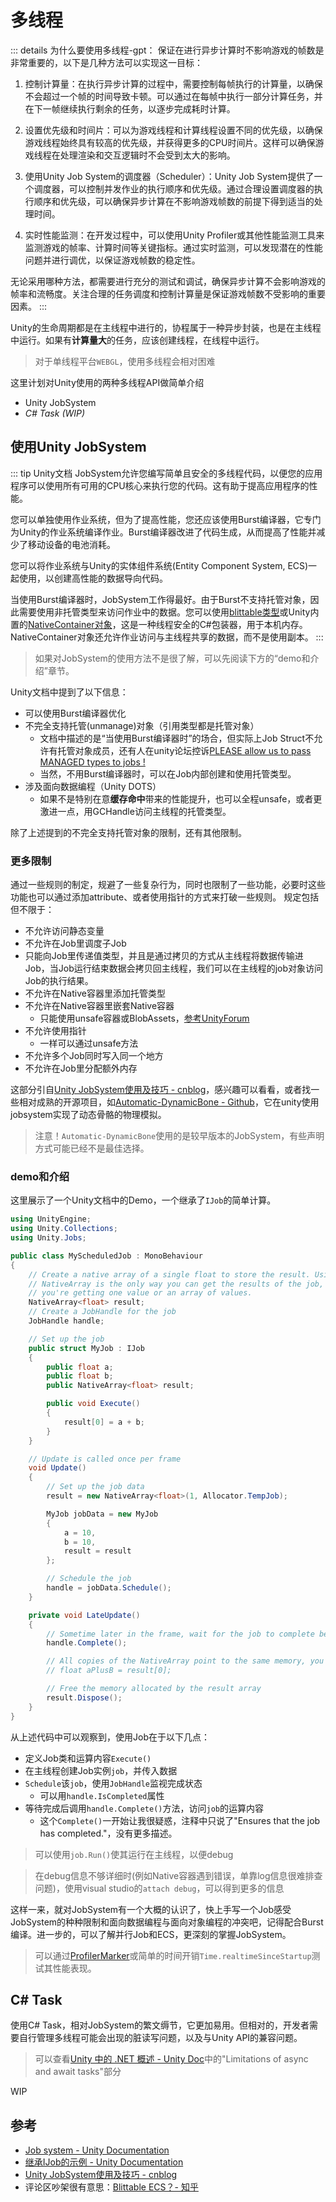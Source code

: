 # 多线程

::: details 为什么要使用多线程-gpt：
保证在进行异步计算时不影响游戏的帧数是非常重要的，以下是几种方法可以实现这一目标：

1. 控制计算量：在执行异步计算的过程中，需要控制每帧执行的计算量，以确保不会超过一个帧的时间导致卡顿。可以通过在每帧中执行一部分计算任务，并在下一帧继续执行剩余的任务，以逐步完成耗时计算。

2. 设置优先级和时间片：可以为游戏线程和计算线程设置不同的优先级，以确保游戏线程始终具有较高的优先级，并获得更多的CPU时间片。这样可以确保游戏线程在处理渲染和交互逻辑时不会受到太大的影响。

3. 使用Unity Job System的调度器（Scheduler）：Unity Job System提供了一个调度器，可以控制并发作业的执行顺序和优先级。通过合理设置调度器的执行顺序和优先级，可以确保异步计算在不影响游戏帧数的前提下得到适当的处理时间。

4. 实时性能监测：在开发过程中，可以使用Unity Profiler或其他性能监测工具来监测游戏的帧率、计算时间等关键指标。通过实时监测，可以发现潜在的性能问题并进行调优，以保证游戏帧数的稳定性。

无论采用哪种方法，都需要进行充分的测试和调试，确保异步计算不会影响游戏的帧率和流畅度。关注合理的任务调度和控制计算量是保证游戏帧数不受影响的重要因素。
:::

Unity的生命周期都是在主线程中进行的，协程属于一种异步封装，也是在主线程中运行。如果有**计算量大**的任务，应该创建线程，在线程中运行。
> 对于单线程平台`WEBGL`，使用多线程会相对困难

这里计划对Unity使用的两种多线程API做简单介绍
- Unity JobSystem
- *C# Task (WIP)*

## 使用Unity JobSystem

::: tip Unity文档
JobSystem允许您编写简单且安全的多线程代码，以便您的应用程序可以使用所有可用的CPU核心来执行您的代码。这有助于提高应用程序的性能。

您可以单独使用作业系统，但为了提高性能，您还应该使用Burst编译器，它专门为Unity的作业系统编译作业。Burst编译器改进了代码生成，从而提高了性能并减少了移动设备的电池消耗。

您可以将作业系统与Unity的实体组件系统(Entity Component System, ECS)一起使用，以创建高性能的数据导向代码。

当使用Burst编译器时，JobSystem工作得最好。由于Burst不支持托管对象，因此需要使用非托管类型来访问作业中的数据。您可以使用[blittable类型](https://learn.microsoft.com/en-us/dotnet/framework/interop/blittable-and-non-blittable-types)或Unity内置的[NativeContainer对象](https://docs.unity3d.com/cn/current/ScriptReference/Unity.Collections.LowLevel.Unsafe.NativeContainerAttribute.html)，这是一种线程安全的C#包装器，用于本机内存。NativeContainer对象还允许作业访问与主线程共享的数据，而不是使用副本。
:::

> 如果对JobSystem的使用方法不是很了解，可以先阅读下方的“demo和介绍”章节。

Unity文档中提到了以下信息：
- 可以使用Burst编译器优化
- 不完全支持托管(unmanage)对象（引用类型都是托管对象）
    - 文档中描述的是“当使用Burst编译器时”的场合，但实际上Job Struct不允许有托管对象成员，还有人在unity论坛控诉[PLEASE allow us to pass MANAGED types to jobs !](https://forum.unity.com/threads/please-allow-us-to-pass-managed-types-to-jobs.1258980/)
    - 当然，不用Burst编译器时，可以在Job内部创建和使用托管类型。
- 涉及面向数据编程（Unity DOTS）
    - 如果不是特别在意**缓存命中**带来的性能提升，也可以全程unsafe，或者更激进一点，用GCHandle访问主线程的托管类型。

除了上述提到的不完全支持托管对象的限制，还有其他限制。

### 更多限制

通过一些规则的制定，规避了一些复杂行为，同时也限制了一些功能，必要时这些功能也可以通过添加attribute、或者使用指针的方式来打破一些规则。
规定包括但不限于：

- 不允许访问静态变量
- 不允许在Job里调度子Job
- 只能向Job里传递值类型，并且是通过拷贝的方式从主线程将数据传输进Job，当Job运行结束数据会拷贝回主线程，我们可以在主线程的job对象访问Job的执行结果。
- 不允许在Native容器里添加托管类型
- 不允许在Native容器里嵌套Native容器
    - 只能使用unsafe容器或BlobAssets，[参考UnityForum](https://forum.unity.com/threads/how-to-fix-error-nested-native-containers-are-illegal-in-jobs.1420019/)
- 不允许使用指针
    - 一样可以通过unsafe方法
- 不允许多个Job同时写入同一个地方
- 不允许在Job里分配额外内存

这部分引自[Unity JobSystem使用及技巧 - cnblog](https://www.cnblogs.com/FlyingZiming/p/17241013.html)，感兴趣可以看看，或者找一些相对成熟的开源项目，如[Automatic-DynamicBone - Github](https://github.com/OneYoungMean/Automatic-DynamicBone/tree/master)，它在unity使用jobsystem实现了动态骨骼的物理模拟。
> 注意！`Automatic-DynamicBone`使用的是较早版本的JobSystem，有些声明方式可能已经不是最佳选择。

### demo和介绍

这里展示了一个Unity文档中的Demo，一个继承了`IJob`的简单计算。

```csharp
using UnityEngine;
using Unity.Collections;
using Unity.Jobs;

public class MyScheduledJob : MonoBehaviour
{
    // Create a native array of a single float to store the result. Using a 
    // NativeArray is the only way you can get the results of the job, whether
    // you're getting one value or an array of values.
    NativeArray<float> result;
    // Create a JobHandle for the job
    JobHandle handle;

    // Set up the job
    public struct MyJob : IJob
    {
        public float a;
        public float b;
        public NativeArray<float> result;

        public void Execute()
        {
            result[0] = a + b;
        }
    }

    // Update is called once per frame
    void Update()
    {
        // Set up the job data
        result = new NativeArray<float>(1, Allocator.TempJob);

        MyJob jobData = new MyJob
        {
            a = 10,
            b = 10,
            result = result
        };

        // Schedule the job
        handle = jobData.Schedule();
    }

    private void LateUpdate()
    {
        // Sometime later in the frame, wait for the job to complete before accessing the results.
        handle.Complete();

        // All copies of the NativeArray point to the same memory, you can access the result in "your" copy of the NativeArray
        // float aPlusB = result[0];

        // Free the memory allocated by the result array
        result.Dispose();
    }
}
```

从上述代码中可以观察到，使用Job在于以下几点：
- 定义Job类和运算内容`Execute()`
- 在主线程创建Job实例`job`，并传入数据
- `Schedule`该`job`，使用`JobHandle`监视完成状态
    - 可以用`handle.IsCompleted`属性
- 等待完成后调用`handle.Complete()`方法，访问`job`的运算内容
    - 这个`Complete()`一开始让我很疑惑，注释中只说了"Ensures that the job has completed."，没有更多描述。

> 可以使用`job.Run()`使其运行在主线程，以便debug

> 在debug信息不够详细时(例如Native容器遇到错误，单靠log信息很难排查问题)，使用visual studio的`attach debug`，可以得到更多的信息

这样一来，就对JobSystem有一个大概的认识了，快上手写一个Job感受JobSystem的种种限制和面向数据编程与面向对象编程的冲突吧，记得配合Burst编译。进一步的，可以了解并行Job和ECS，更深刻的掌握JobSystem。
> 可以通过[ProfilerMarker](https://docs.unity3d.com/ScriptReference/Unity.Profiling.ProfilerMarker.html)或简单的时间开销`Time.realtimeSinceStartup`测试其性能表现。

## C# Task

使用C# Task，相对JobSystem的繁文缛节，它更加易用。但相对的，开发者需要自行管理多线程可能会出现的脏读写问题，以及与Unity API的兼容问题。
> 可以查看[Unity 中的 .NET 概述 - Unity Doc](https://docs.unity3d.com/cn/current/Manual/overview-of-dot-net-in-unity.html)中的"Limitations of async and await tasks"部分


WIP

## 参考
- [Job system - Unity Documentation](https://docs.unity3d.com/Manual/JobSystem.html)
- [继承IJob的示例 - Unity Documentation](https://docs.unity3d.com/cn/current/ScriptReference/Unity.Jobs.IJob.html)
- [Unity JobSystem使用及技巧 - cnblog](https://www.cnblogs.com/FlyingZiming/p/17241013.html)
- 评论区吵架很有意思：[Blittable ECS？- 知乎](https://zhuanlan.zhihu.com/p/83120068)